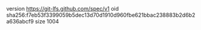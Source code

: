 version https://git-lfs.github.com/spec/v1
oid sha256:f7eb53f3399059b5dec13d70d1910d960fbe621bbac238883b2d6b2a636abcf9
size 1004
